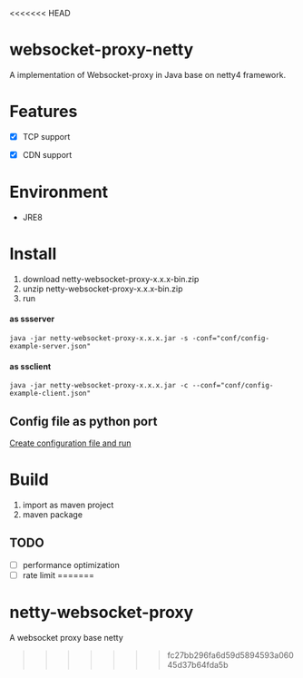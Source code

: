 <<<<<<< HEAD
# websocket-proxy-netty
A  implementation of Websocket-proxy in Java base on netty4 framework.

# Features

- [x] TCP support
- [x] CDN support


# Environment
* JRE8

# Install
1. download netty-websocket-proxy-x.x.x-bin.zip
2. unzip netty-websocket-proxy-x.x.x-bin.zip
3. run
#### as ssserver
```
java -jar netty-websocket-proxy-x.x.x.jar -s -conf="conf/config-example-server.json"
```
#### as ssclient
```
java -jar netty-websocket-proxy-x.x.x.jar -c --conf="conf/config-example-client.json"
```

## Config file as python port
[Create configuration file and run](https://github.com/shadowsocks/shadowsocks/wiki/Configuration-via-Config-File)

# Build
1. import as maven project
2. maven package

## TODO
* [ ] performance optimization
* [ ] rate limit
=======
# netty-websocket-proxy
A websocket proxy base netty 
>>>>>>> fc27bb296fa6d59d5894593a06045d37b64fda5b
